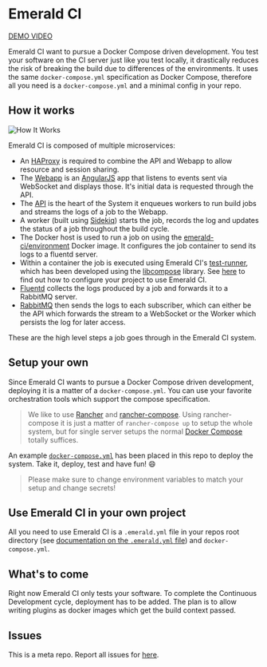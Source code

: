 Emerald CI
==========

[DEMO VIDEO](https://vimeo.com/139941714)

Emerald CI want to pursue a Docker Compose driven development. You test your
software on the CI server just like you test locally, it drastically reduces
the risk of breaking the build due to differences of the environments. It uses
the same `docker-compose.yml` specification as Docker Compose, therefore all
you need is a `docker-compose.yml` and a minimal config in your repo.

How it works
------------

![How It Works](/how_it_works.png?raw=true "Emerald CI - How It Works")

Emerald CI is composed of multiple microservices:

* An [HAProxy](https://github.com/emerald-ci/haproxy) is required to combine
  the API and Webapp to allow resource and session sharing.
* The [Webapp](https://github.com/emerald-ci/webapp) is an
  [AngularJS](https://angularjs.org/) app that listens to events sent via
WebSocket and displays those. It's initial data is requested through the API.
* The [API](https://github.com/emerald-ci/api) is the heart of the System it
  enqueues workers to run build jobs and streams the logs of a job to the
Webapp.
* A worker (built using [Sidekiq](http://sidekiq.org/)) starts the job, records
  the log and updates the status of a job throughout the build cycle.
* The Docker host is used to run a job on using the
  [emerald-ci/environment](https://github.com/emerald-ci/environment) Docker
image. It configures the job container to send its logs to a fluentd server.
* Within a container the job is executed using Emerald CI's
  [test-runner](https://github.com/emerald-ci/test-runner), which has been
developed using the [libcompose](https://github.com/docker/libcompose) library.
See [here](https://github.com/emerald-ci/test-runner#yaml-documentation) to
find out how to configure your project to use Emerald CI.
* [Fluentd](http://www.fluentd.org/) collects the logs produced by a job and
  forwards it to a RabbitMQ server.
* [RabbitMQ](https://www.rabbitmq.com/) then sends the logs to each subscriber,
  which can either be the API which forwards the stream to a WebSocket or the
Worker which persists the log for later access.

These are the high level steps a job goes through in the Emerald CI system.

Setup your own
--------------

Since Emerald CI wants to pursue a Docker Compose driven development, deploying
it is a matter of a `docker-compose.yml`. You can use your favorite
orchestration tools which support the compose specification.

> We like to use [Rancher](http://rancher.com/) and
> [rancher-compose](https://github.com/rancher/rancher-compose). Using
> rancher-compose it is just a matter of `rancher-compose up` to setup the
> whole system, but for single server setups the normal [Docker
> Compose](https://github.com/docker/compose) totally suffices.

An example
[`docker-compose.yml`](https://github.com/emerald-ci/Emerald-CI/blob/master/docker-compose.yml)
has been placed in this repo to deploy the system. Take it, deploy, test and
have fun! :smile:

> Please make sure to change environment variables to match your setup and
> change secrets!

Use Emerald CI in your own project
----------------------------------

All you need to use Emerald CI is a `.emerald.yml` file in your repos root
directory (see [documentation on the `.emerald.yml`
file](https://github.com/emerald-ci/test-runner#yaml-documentation)) and
`docker-compose.yml`.

What's to come
--------------

Right now Emerald CI only tests your software. To complete the Continuous
Development cycle, deployment has to be added. The plan is to allow writing
plugins as docker images which get the build context passed.

Issues
------

This is a meta repo. Report all issues for
[here](https://github.com/emerald-ci/Emerald-CI/issues).

